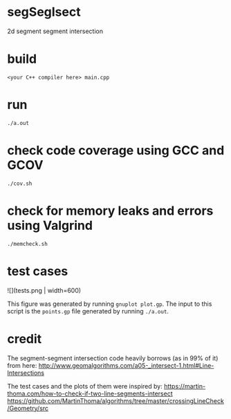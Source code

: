 # segSegIsect
2d segment segment intersection

# build

```
<your C++ compiler here> main.cpp
```

# run

```
./a.out
```

# check code coverage using GCC and GCOV

```
./cov.sh
```

# check for memory leaks and errors using Valgrind

```
./memcheck.sh
```

# test cases

![](tests.png | width=600)

This figure was generated by running `gnuplot plot.gp`.  The input to this
script is the `points.gp` file generated by running `./a.out`.

# credit

The segment-segment intersection code heavily borrows (as in 99% of it) from
here:
http://www.geomalgorithms.com/a05-_intersect-1.html#Line-Intersections

The test cases and the plots of them were inspired by:
https://martin-thoma.com/how-to-check-if-two-line-segments-intersect
https://github.com/MartinThoma/algorithms/tree/master/crossingLineCheck/Geometry/src
